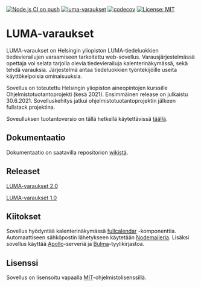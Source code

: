 [![Node.js CI on push](https://github.com/lumawelhot/Luma-varaukset/actions/workflows/node-ci-push.yml/badge.svg?branch=main)](https://github.com/lumawelhot/Luma-varaukset/actions/workflows/node-ci-push.yml)
[![luma-varaukset](https://img.shields.io/endpoint?url=https://dashboard.cypress.io/badge/simple/qwar56/main&style=flat&logo=cypress)](https://dashboard.cypress.io/projects/qwar56/runs)
[![codecov](https://codecov.io/gh/lumawelhot/Luma-varaukset/branch/main/graph/badge.svg?token=MKjBJz1234)](https://codecov.io/gh/lumawelhot/Luma-varaukset)
[![License: MIT](https://img.shields.io/badge/License-MIT-yellow.svg)](https://opensource.org/licenses/MIT)

# LUMA-varaukset

LUMA-varaukset on Helsingin yliopiston LUMA-tiedeluokkien tiedevierailujen varaamiseen tarkoitettu web-sovellus. Varausjärjestelmässä opettaja voi selata tarjolla olevia tiedevierailuja kalenterinäkymässä, sekä tehdä varauksia. Järjestelmä antaa tiedeluokkien työntekijöille useita käyttökelpoisia ominaisuuksia.

Sovellus on toteutettu Helsingin yliopiston aineopintojen kurssille Ohjelmistotuotantoprojekti (kesä 2021). Ensimmäinen release on julkaistu 30.6.2021. Sovelluskehitys jatkui ohjelmistotuotantoprojektin jälkeen fullstack projektina.

Soveulluksen tuotantoversio on tällä hetkellä käytettävissä [täällä](https://luma-varaukset.cs.helsinki.fi/).

## Dokumentaatio

Dokumentaatio on saatavilla repositorion [wikistä](https://github.com/lumawelhot/Luma-varaukset/wiki).

## Releaset

[LUMA-varaukset 2.0](https://github.com/lumawelhot/Luma-varaukset/releases/tag/v2.0)

[LUMA-varaukset 1.0](https://github.com/lumawelhot/Luma-varaukset/releases/tag/v1.0)

## Kiitokset

Sovellus hyödyntää kalenterinäkymässä [fullcalendar](https://fullcalendar.io/) -komponenttia. Automaattiseen sähköpostin lähetykseen käytetään [Nodemaileria](https://nodemailer.com/about/). Lisäksi sovellus käyttää [Apollo](https://www.apollographql.com/docs/apollo-server/)-serveriä ja [Bulma](https://bulma.io/)-tyylikirjastoa.

## Lisenssi

Sovellus on lisensoitu vapaalla [MIT](LICENSE.md)-ohjelmistolisenssillä.
